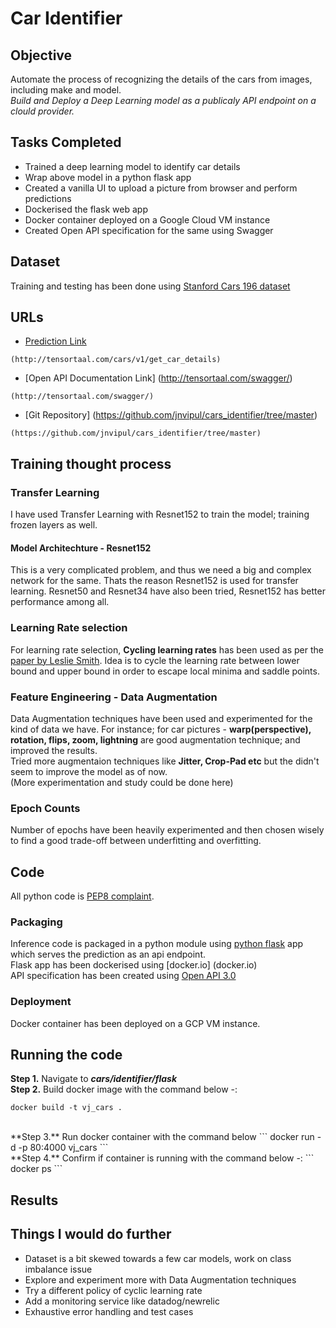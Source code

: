 # Car Identifier

## Objective
Automate the process of recognizing the details of the cars from images, including make and model. 
<br>*Build and Deploy a Deep Learning model as a publicaly API endpoint on a clould provider.*

## Tasks Completed
- Trained a deep learning model to identify car details
- Wrap above model in a python flask app
- Created a vanilla UI to upload a picture from browser and perform predictions
- Dockerised the flask web app
- Docker container deployed on a Google Cloud VM instance
- Created Open API specification for the same using Swagger 

## Dataset
Training and testing has been done using [Stanford Cars 196 dataset]()

## URLs

* [Prediction Link](http://tensortaal.com/cars/v1/get_car_details)
```
(http://tensortaal.com/cars/v1/get_car_details)
```

* [Open API Documentation Link] (http://tensortaal.com/swagger/)
```
(http://tensortaal.com/swagger/)
```

* [Git Repository] (https://github.com/jnvipul/cars_identifier/tree/master)
```
(https://github.com/jnvipul/cars_identifier/tree/master)
```

## Training thought process
### Transfer Learning
I have used Transfer Learning with Resnet152 to train the model; training frozen layers as well.

####  Model Architechture - Resnet152
This is a very complicated problem, and thus we need a big and complex network for the same. Thats the reason Resnet152 is used for transfer learning. Resnet50 and Resnet34 have also been tried, Resnet152 has better performance among all.

### Learning Rate selection
For learning rate selection, **Cycling learning rates** has been used as per the [paper by Leslie Smith](https://arxiv.org/abs/1506.01186).
Idea is to cycle the learning rate between lower bound and upper bound in order to escape local minima and saddle points. 

### Feature Engineering - Data Augmentation
Data Augmentation techniques have been used and experimented for the kind of data we have. For instance; for car pictures - **warp(perspective), rotation, flips, zoom, lightning** are good augmentation technique; and improved the results.
<br>
Tried more augmentaion techniques like **Jitter, Crop-Pad etc** but the didn't seem to improve the model as of now. <br>
(More experimentation and study could be done here)

### Epoch Counts
Number of epochs have been heavily experimented and then chosen wisely to find a good trade-off between underfitting and overfitting.

## Code
All python code is [PEP8 complaint](https://www.python.org/dev/peps/pep-0008/).

### Packaging
Inference code is packaged in a python module using [python flask](http://flask.pocoo.org/) app which serves the prediction as an api endpoint. 
<br> Flask app has been dockerised using [docker.io]
(docker.io)
<br>
API specification has been created using [Open API 3.0](https://swagger.io/blog/news/announcing-openapi-3-0/)

### Deployment
Docker container has been deployed on a GCP VM instance.


## Running the code
**Step 1.** Navigate to <b>*cars/identifier/flask*</b> <br>
**Step 2.** Build docker image with the command below -:
```
docker build -t vj_cars .
```
<br>
**Step 3.** Run docker container with the command below
```
docker run -d -p 80:4000 vj_cars
```
<br>
**Step 4.** Confirm if container is running with the command below -: 
```
docker ps
```

## Results

## Things I would do further
- Dataset is a bit skewed towards a few car models, work on class imbalance issue 
- Explore and experiment more with Data Augmentation techniques
- Try a different policy of cyclic learning rate
- Add a monitoring service like datadog/newrelic
- Exhaustive error handling and test cases